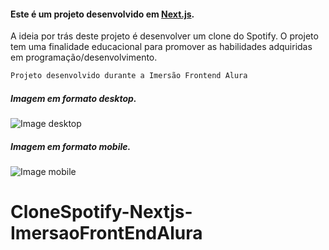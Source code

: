 #### Este é um projeto desenvolvido em [Next.js](https://nextjs.org/).

A ideia por trás deste projeto é desenvolver um clone do Spotify. O projeto tem uma finalidade educacional para promover as habilidades adquiridas em programação/desenvolvimento.

```bash
Projeto desenvolvido durante a Imersão Frontend Alura
```

##### Imagem em formato desktop.

![Image desktop](img-desktop.png)

##### Imagem em formato mobile.

![Image mobile](img-mobile.png)

# CloneSpotify-Nextjs-ImersaoFrontEndAlura
